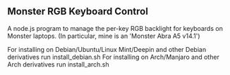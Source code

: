 ## Monster RGB Keyboard Control

A node.js program to manage the per-key RGB backlight for keyboards on Monster
laptops. (In particular, mine is an 'Monster Abra A5 v14.1')

For installing on Debian/Ubuntu/Linux Mint/Deepin and other Debian derivatives run install_debian.sh
For installing on Arch/Manjaro and other Arch derivatives run install_arch.sh

